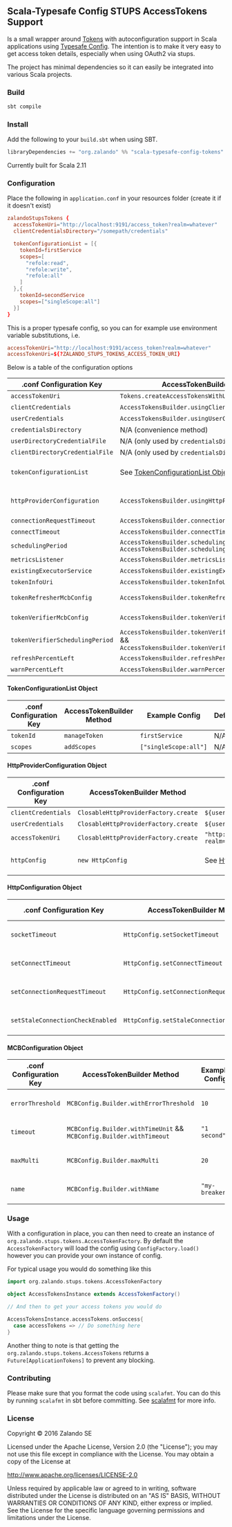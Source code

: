 ## Scala-Typesafe Config STUPS AccessTokens Support

Is a small wrapper around [Tokens](https://github.com/zalando-stups/tokens) with autoconfiguration support in Scala applications
using [Typesafe Config](https://github.com/typesafehub/config). The intention is to make it very easy to get access token details,
especially when using OAuth2 via stups.

The project has minimal dependencies so it can easily be integrated into various Scala projects.

### Build

```sbt
sbt compile
```

### Install

Add the following to your `build.sbt` when using SBT.

```sbt
libraryDependencies += "org.zalando" %% "scala-typesafe-config-tokens" % "0.1"
```

Currently built for Scala 2.11

### Configuration

Place the following in `application.conf` in your resources folder (create
it if it doesn't exist)

```conf
zalandoStupsTokens {
  accessTokenUri="http://localhost:9191/access_token?realm=whatever"
  clientCredentialsDirectory="/somepath/credentials"

  tokenConfigurationList = [{
    tokenId=firstService
    scopes=[
      "refole:read",
      "refole:write",
      "refole:all"
    ]
  },{
    tokenId=secondService
    scopes=["singleScope:all"]
  }]
}
```

This is a proper typesafe config, so you can for example use environment
variable substitutions, i.e.

```conf
accessTokenUri="http://localhost:9191/access_token?realm=whatever"
accessTokenUri=${?ZALANDO_STUPS_TOKENS_ACCESS_TOKEN_URI}
```

Below is a table of the configuration options

.conf Configuration Key | AccessTokenBuilder Method | Example Config | Default
------------------------| --------------------------| ---------------| -------
`accessTokenUri` | `Tokens.createAccessTokensWithUri` | `"http://localhost:9191/access_token?realm=whatever"` | N/A
`clientCredentials` | `AccessTokensBuilder.usingClientCredentialsProvider` | `${user.dir}"/somepath/credentials/client.json"` | N/A
`userCredentials` | `AccessTokensBuilder.usingUserCredentialsProvider` | `${user.dir}"/somepath/credentials/user.json"` | N/A
`credentialsDirectory` | N/A (convenience method) | `${user.dir}"/somepath/credentials` | N/A
`userDirectoryCredentialFile` | N/A (only used by `credentialsDirectory`) | `"user.json"` | `"user.json"`
`clientDirectoryCredentialFile` | N/A (only used by `credentialsDirectory`) | `"client.json"` | `"client.json"`
`tokenConfigurationList` | See [TokenConfigurationList Object](#tokenconfigurationlist-object) | Array of [TokenConfigurationList Object](#tokenconfigurationlist-object) | See [TokenConfigurationList Object](#tokenconfigurationlist-object) | N/A
`httpProviderConfiguration` | `AccessTokensBuilder.usingHttpProviderFactory` | See [HttpProviderConfiguration Object](#httpproviderconfiguration-object) | See [HttpProviderConfiguration Object](#httpproviderconfiguration-object) | N/A
`connectionRequestTimeout` | `AccessTokensBuilder.connectionRequestTimeout` | `"1 second"` | Provided by [Tokens](https://github.com/zalando-stups/tokens)
`connectTimeout` | `AccessTokensBuilder.connectTimeout` | `"1 second"` | Provided by [Tokens](https://github.com/zalando-stups/tokens)
`schedulingPeriod` | `AccessTokensBuilder.schedulingTimeUnit && AccessTokensBuilder.schedulingPeriod` | `"1 hour"` | Provided by [Tokens](https://github.com/zalando-stups/tokens)
`metricsListener` | `AccessTokensBuilder.metricsListener` | `some.package.MetricsListenerImplementation` | Provided by [Tokens](https://github.com/zalando-stups/tokens)
`existingExecutorService` | `AccessTokensBuilder.existingExecutorService` | `some.package.ScheduledExecutorServiceImplementation` | Provided by [Tokens](https://github.com/zalando-stups/tokens)
`tokenInfoUri` | `AccessTokensBuilder.tokenInfoUri` | `"http://localhost:9191/tokenInfoUri"` | Provided by [Tokens](https://github.com/zalando-stups/tokens)
`tokenRefresherMcbConfig` | `AccessTokensBuilder.tokenRefresherMcbConfig` | See [MCBConfiguration Object](#mcbconfiguration-object) | See [MCBConfiguration Object](#mcbconfiguration-object) | Provided by [Tokens](https://github.com/zalando-stups/tokens)
`tokenVerifierMcbConfig` | `AccessTokensBuilder.tokenVerifierMcbConfig` | See [MCBConfiguration Object](#mcbconfiguration-object) | See [MCBConfiguration Object](#mcbconfiguration-object) | Provided by [Tokens](https://github.com/zalando-stups/tokens)
`tokenVerifierSchedulingPeriod` | `AccessTokensBuilder.tokenVerifierSchedulingTimeUnit` && `AccessTokensBuilder.tokenVerifierSchedulingPeriod`| `"1 minute"` | Provided by [Tokens](https://github.com/zalando-stups/tokens)
`refreshPercentLeft` | `AccessTokensBuilder.refreshPercentLeft` | `30` | Provided by [Tokens](https://github.com/zalando-stups/tokens)
`warnPercentLeft` | `AccessTokensBuilder.warnPercentLeft` | `30` | Provided by [Tokens](https://github.com/zalando-stups/tokens)

#### TokenConfigurationList Object

.conf Configuration Key | AccessTokenBuilder Method | Example Config | Default
------------------------| --------------------------| ---------------| -------
`tokenId` | `manageToken` | `firstService` | N/A
`scopes` | `addScopes` | `["singleScope:all"]` | N/A

#### HttpProviderConfiguration Object

.conf Configuration Key | AccessTokenBuilder Method | Example Config | Default
------------------------| --------------------------| ---------------| -------
`clientCredentials` | `ClosableHttpProviderFactory.create` | `${user.dir}"/somepath/credentials/client.json"` | N/A
`userCredentials` | `ClosableHttpProviderFactory.create` | `${user.dir}"/somepath/credentials/user.json"` | N/A
`accessTokenUri` | `ClosableHttpProviderFactory.create` | `"http://localhost:9191/access_token?realm=whatever"` | N/A
`httpConfig` | `new HttpConfig` | See [HttpConfiguration Object](#httpconfiguration-object) | Provided by [Tokens](https://github.com/zalando-stups/tokens)

#### HttpConfiguration Object

.conf Configuration Key | AccessTokenBuilder Method | Example Config | Default
------------------------| --------------------------| ---------------| -------
`socketTimeout` | `HttpConfig.setSocketTimeout` | `"1 second"` | Provided by [Tokens](https://github.com/zalando-stups/tokens)
`setConnectTimeout` | `HttpConfig.setConnectTimeout` | `"1 second"` | Provided by [Tokens](https://github.com/zalando-stups/tokens)
`setConnectionRequestTimeout` | `HttpConfig.setConnectionRequestTimeout` | `"1 second"` | Provided by [Tokens](https://github.com/zalando-stups/tokens)
`setStaleConnectionCheckEnabled` | `HttpConfig.setStaleConnectionCheckEnabled` | false | Provided by [Tokens](https://github.com/zalando-stups/tokens)

#### MCBConfiguration Object

.conf Configuration Key | AccessTokenBuilder Method | Example Config | Default
------------------------| --------------------------| ---------------| -------
`errorThreshold` | `MCBConfig.Builder.withErrorThreshold` | `10` | Provided by [Tokens](https://github.com/zalando-stups/tokens)
`timeout` | `MCBConfig.Builder.withTimeUnit` && `MCBConfig.Builder.withTimeout` | `"1 second"` | Provided by [Tokens](https://github.com/zalando-stups/tokens)
`maxMulti` | `MCBConfig.Builder.maxMulti` | `20` | Provided by [Tokens](https://github.com/zalando-stups/tokens)
`name` | `MCBConfig.Builder.withName` | `"my-breaker"` | Provided by [Tokens](https://github.com/zalando-stups/tokens)


### Usage

With a configuration in place, you can then need to create an instance of
`org.zalando.stups.tokens.AccessTokenFactory`. By default the `AccessTokenFactory`
will load the config using `ConfigFactory.load()` however you can provide
your own instance of config.

For typical usage you would do something like this
```scala
import org.zalando.stups.tokens.AccessTokenFactory

object AccessTokensInstance extends AccessTokenFactory()

// And then to get your access tokens you would do

AccessTokensInstance.accessTokens.onSuccess{
  case accessTokens => // Do something here
}
```

Another thing to note is that getting the `org.zalando.stups.tokens.AccessTokens`
returns a `Future[ApplicationTokens]` to prevent any blocking.

### Contributing

Please make sure that you format the code using `scalafmt`. You can do this by running `scalafmt` in sbt before committing.
See [scalafmt](https://olafurpg.github.io/scalafmt/) for more info.

### License

Copyright © 2016 Zalando SE

Licensed under the Apache License, Version 2.0 (the "License"); you may not use this file except in compliance with the License. You may obtain a copy of the License at

http://www.apache.org/licenses/LICENSE-2.0

Unless required by applicable law or agreed to in writing, software distributed under the License is distributed on an "AS IS" BASIS, WITHOUT WARRANTIES OR CONDITIONS OF ANY KIND, either express or implied. See the License for the specific language governing permissions and limitations under the License.